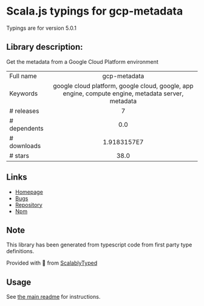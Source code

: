 
# Scala.js typings for gcp-metadata

Typings are for version 5.0.1

## Library description:
Get the metadata from a Google Cloud Platform environment

|                    |                 |
| ------------------ | :-------------: |
| Full name          | gcp-metadata |
| Keywords           | google cloud platform, google cloud, google, app engine, compute engine, metadata server, metadata |
| # releases         | 7 |
| # dependents       | 0.0 |
| # downloads        | 1.9183157E7 |
| # stars            | 38.0 |

## Links
- [Homepage](https://github.com/googleapis/gcp-metadata#readme)
- [Bugs](https://github.com/googleapis/gcp-metadata/issues)
- [Repository](https://github.com/googleapis/gcp-metadata)
- [Npm](https://www.npmjs.com/package/gcp-metadata)
    


## Note
This library has been generated from typescript code from first party type definitions.

Provided with :purple_heart: from [ScalablyTyped](https://github.com/oyvindberg/ScalablyTyped)

## Usage
See [the main readme](../../readme.md) for instructions.


